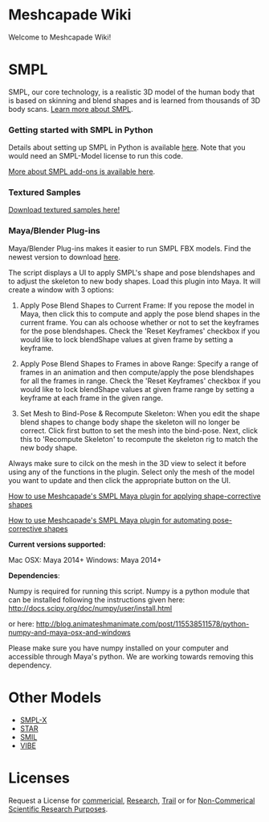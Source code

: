 # Meshcapade Wiki

Welcome to Meshcapade Wiki! 

# SMPL

SMPL, our core technology, is a realistic 3D model of the human body that is based on skinning and blend shapes and is learned from thousands of 3D body scans. [Learn more about SMPL](/wiki/SMPL).

### Getting started with SMPL in Python

Details about setting up SMPL in Python is available [here](/wiki/SMPL#getting-started-with-smpl-in-python). Note that you would need an SMPL-Model license to run this code.

[More about SMPL add-ons is available here](/wiki/SMPL#add-ons).

### Textured Samples

[Download textured samples here!](https://app.box.com/s/d2qefptvgdlstz6ek9xwlip1fnoatksw)

### Maya/Blender Plug-ins

Maya/Blender Plug-ins makes it easier to run SMPL FBX models.
Find the newest version to download [here](https://github.com/Meshcapade/SMPL_maya_plugin/releases).

The script displays a UI to apply SMPL's shape and pose blendshapes and to adjust the skeleton to new body shapes.
Load this plugin into Maya. It will create a window with 3 options:

1. Apply Pose Blend Shapes to Current Frame: 
	If you repose the model in Maya, then click this to 
	compute and apply the pose blend shapes in the current frame. 
    You can als ochoose whether or not to set the keyframes for the 
    pose blendshapes. Check the 'Reset Keyframes' checkbox if you 
    would like to lock blendShape values at given frame by setting 
    a keyframe. 


2. Apply Pose Blend Shapes to Frames in above Range: 
	Specify a range of frames in an animation and then compute/apply 
	the pose blendshapes for all the frames in range. Check the 
    'Reset Keyframes' checkbox if you would like to lock blendShape 
    values at given frame range by setting a keyframe at each frame in the 
    given range.
    
3. Set Mesh to Bind-Pose & Recompute Skeleton: 
	When you edit the shape blend shapes to change body shape the 
	skeleton will no longer be correct.  Click first button to set the 
    mesh into the bind-pose. Next, click this to 'Recompute Skeleton' 
    to recompute the skeleton rig to match the new body shape.

Always make sure to cilck on the mesh in the 3D view to select it before 
using any of the functions in the plugin. Select only the mesh of the model 
you want to update and then click the appropriate button on the UI.

[How to use Meshcapade's SMPL Maya plugin for applying shape-corrective shapes](https://www.youtube.com/watch?v=uL_HuU8hUtc)

[How to use Meshcapade's SMPL Maya plugin for automating pose-corrective shapes](https://www.youtube.com/watch?v=LU4pq1HhxXc)


**Current versions supported:**

Mac OSX: Maya 2014+
Windows: Maya 2014+


**Dependencies**:

Numpy is required for running this script. Numpy is a python module that
can be installed following the instructions given here:
http://docs.scipy.org/doc/numpy/user/install.html

or here:
http://blog.animateshmanimate.com/post/115538511578/python-numpy-and-maya-osx-and-windows

Please make sure you have numpy installed on your computer and accessible through Maya's python.
We are working towards removing this dependency. 

# Other Models

- [SMPL-X](/wiki/SMPLX)
- [STAR](/wiki/STAR)
- [SMIL](/wiki/SMIL)
- [VIBE](/wiki/VIBE)

# Licenses

Request a License for [commericial](#), [Research](#), [Trail](#) or for [Non-Commerical Scientific Research Purposes](#).

